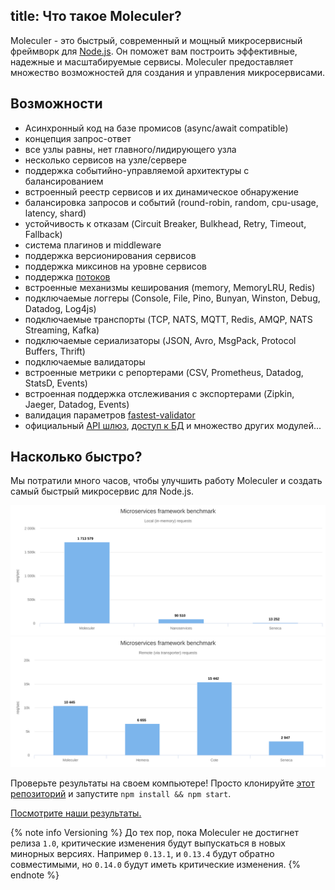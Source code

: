 title: Что такое Moleculer?
---
Moleculer - это быстрый, современный и мощный микросервисный фреймворк для [Node.js](https://nodejs.org/en/). Он поможет вам построить эффективные, надежные и масштабируемые сервисы. Moleculer предоставляет множество возможностей для создания и управления микросервисами.

## Возможности

- Асинхронный код на базе промисов (async/await compatible)
- концепция запрос-ответ
- все узлы равны, нет главного/лидирующего узла
- несколько сервисов на узле/сервере
- поддержка событийно-управляемой архитектуры с балансированием
- встроенный реестр сервисов и их динамическое обнаружение
- балансировка запросов и событий (round-robin, random, cpu-usage, latency, shard)
- устойчивость к отказам (Circuit Breaker, Bulkhead, Retry, Timeout, Fallback)
- система плагинов и middleware
- поддержка версионирования сервисов
- поддержка миксинов на уровне сервисов
- поддержка [потоков](https://nodejs.org/dist/latest-v10.x/docs/api/stream.html)
- встроенные механизмы кеширования (memory, MemoryLRU, Redis)
- подключаемые логгеры (Console, File, Pino, Bunyan, Winston, Debug, Datadog, Log4js)
- подключаемые транспорты (TCP, NATS, MQTT, Redis, AMQP, NATS Streaming, Kafka)
- подключаемые сериализаторы (JSON, Avro, MsgPack, Protocol Buffers, Thrift)
- подключаемые валидаторы
- встроенные метрики с репортерами (CSV, Prometheus, Datadog, StatsD, Events)
- встроенная поддержка отслеживания с экспортерами (Zipkin, Jaeger, Datadog, Events)
- валидация параметров [fastest-validator](https://github.com/icebob/fastest-validator)
- официальный [API шлюз](https://github.com/moleculerjs/moleculer-web), [доступ к БД](https://github.com/moleculerjs/moleculer-db) и множество других модулей...

## Насколько быстро?

Мы потратили много часов, чтобы улучшить работу Moleculer и создать самый быстрый микросервис для Node.js.

[![Локальный Benchmark](assets/benchmark/benchmark_local.svg)](http://cloud.highcharts.com/show/utideti) [![Удаленный Benchmark](assets/benchmark/benchmark_remote.svg)](http://cloud.highcharts.com/show/abyfite)

Проверьте результаты на своем компьютере! Просто клонируйте [этот репозиторий](https://github.com/icebob/microservices-benchmark) и запустите `npm install && npm start`.

[Посмотрите наши результаты.](benchmark.html)

{% note info Versioning %}
До тех пор, пока Moleculer не достигнет релиза `1.0`, критические изменения будут выпускаться в новых минорных версиях. Например `0.13.1`, и `0.13.4` будут обратно совместимыми, но `0.14.0` будут иметь критические изменения.
{% endnote %}
